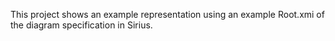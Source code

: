 This project shows an example representation using an example Root.xmi of the diagram specification in Sirius.
